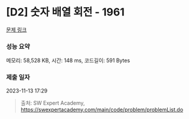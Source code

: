 # [D2] 숫자 배열 회전 - 1961 

[문제 링크](https://swexpertacademy.com/main/code/problem/problemDetail.do?contestProbId=AV5Pq-OKAVYDFAUq) 

### 성능 요약

메모리: 58,528 KB, 시간: 148 ms, 코드길이: 591 Bytes

### 제출 일자

2023-11-13 17:29



> 출처: SW Expert Academy, https://swexpertacademy.com/main/code/problem/problemList.do